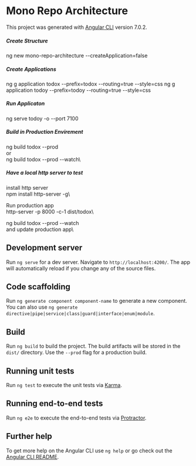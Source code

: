 # Mono Repo Architecture

This project was generated with [Angular CLI](https://github.com/angular/angular-cli) version 7.0.2.
##### Create Structure
ng new mono-repo-architecture --createApplication=false
##### Create Applications
ng g application todox --prefix=todox --routing=true --style=css
ng g application todoy --prefix=todoy --routing=true --style=css

##### Run Applicaton
ng serve todoy -o --port 7100 

##### Build in Production Envirement
ng build todox --prod\
or\
ng build todox --prod --watch\

##### Have a local http server to test
install http server\
npm install http-server -g\

Run production app\
http-server -p 8000 -c-1 dist/todox\

ng build todox --prod --watch\
and update production app\


## Development server

Run `ng serve` for a dev server. Navigate to `http://localhost:4200/`. The app will automatically reload if you change any of the source files.

## Code scaffolding

Run `ng generate component component-name` to generate a new component. You can also use `ng generate directive|pipe|service|class|guard|interface|enum|module`.

## Build

Run `ng build` to build the project. The build artifacts will be stored in the `dist/` directory. Use the `--prod` flag for a production build.

## Running unit tests

Run `ng test` to execute the unit tests via [Karma](https://karma-runner.github.io).

## Running end-to-end tests

Run `ng e2e` to execute the end-to-end tests via [Protractor](http://www.protractortest.org/).

## Further help

To get more help on the Angular CLI use `ng help` or go check out the [Angular CLI README](https://github.com/angular/angular-cli/blob/master/README.md).

